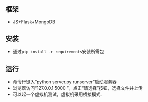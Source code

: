 # 


## 框架

* JS+Flask+MongoDB 



## 安装

* 通过<code>pip install -r requirements</code>安装所需包  


## 运行

* 命令行键入“python server.py runserver”启动服务器  
* 浏览器访问“127.0.0.1:5000 ”，点击“请选择”按钮，选择文件并上传  
* 可以起一个虚拟机测试，虚拟机采用桥接模式.

